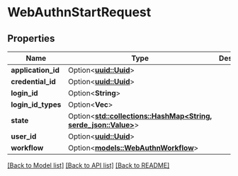 # WebAuthnStartRequest

## Properties

Name | Type | Description | Notes
------------ | ------------- | ------------- | -------------
**application_id** | Option<[**uuid::Uuid**](uuid::Uuid.md)> |  | [optional]
**credential_id** | Option<[**uuid::Uuid**](uuid::Uuid.md)> |  | [optional]
**login_id** | Option<**String**> |  | [optional]
**login_id_types** | Option<**Vec<String>**> |  | [optional]
**state** | Option<[**std::collections::HashMap<String, serde_json::Value>**](serde_json::Value.md)> |  | [optional]
**user_id** | Option<[**uuid::Uuid**](uuid::Uuid.md)> |  | [optional]
**workflow** | Option<[**models::WebAuthnWorkflow**](WebAuthnWorkflow.md)> |  | [optional]

[[Back to Model list]](../README.md#documentation-for-models) [[Back to API list]](../README.md#documentation-for-api-endpoints) [[Back to README]](../README.md)



